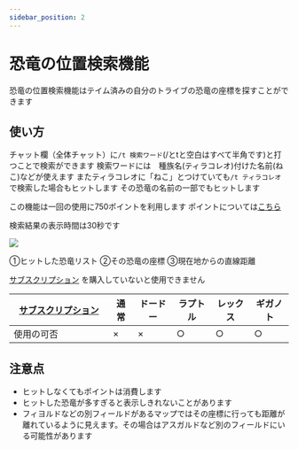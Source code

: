 ```yaml
---
sidebar_position: 2
---
```


# 恐竜の位置検索機能
恐竜の位置検索機能はテイム済みの自分のトライブの恐竜の座標を探すことができます

## 使い方
チャット欄（全体チャット）に```/t 検索ワード```(/とtと空白はすべて半角です)と打つことで検索ができます
検索ワードには　種族名(ティラコレオ)付けた名前(ねこ)などが使えます
またティラコレオに「ねこ」とつけていても```/t ティラコレオ```で検索した場合もヒットします
その恐竜の名前の一部でもヒットします

この機能は一回の使用に750ポイントを利用します
ポイントについては[こちら](docs\arkapi\arkshop.md)

検索結果の表示時間は30秒です

<img src="\img\arkapi\dinotracker1.jpg" />

①ヒットした恐竜リスト
②その恐竜の座標
③現在地からの直線距離

 [サブスクリプション](/docs/Feeling)
  を購入していないと使用できません

   [サブスクリプション](/docs/Feeling)   | 通常 | ドードー | ラプトル | レックス | ギガノト
  ------------------ | --------| -------- | ------- | ------- |---------
  使用の可否　　　　　　| ×   | ×  | ○     | ○     | ○


## 注意点
- ヒットしなくてもポイントは消費します
- ヒットした恐竜が多すぎると表示しきれないことがあります
- フィヨルドなどの別フィールドがあるマップではその座標に行っても距離が離れているように見えます。その場合はアスガルドなど別のフィールドにいる可能性があります